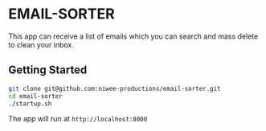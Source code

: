 # EMAIL-SORTER

This app can receive a list of emails which you can search and mass delete to clean your inbox.

## Getting Started

```bash
git clone git@github.com:niwee-productions/email-sorter.git
cd email-sorter
./startup.sh
```

The app will run at `http://localhost:8000`
